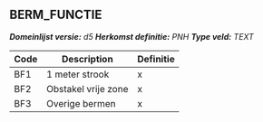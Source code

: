﻿## BERM_FUNCTIE

*__Domeinlijst versie:__ d5*
*__Herkomst definitie:__ PNH*
*__Type veld:__ TEXT*

|__Code__ |__Description__ |__Definitie__	|
|	---	|	---	|   ---	| 
| BF1 | 1 meter strook | x |
| BF2 | Obstakel vrije zone | x |
| BF3 | Overige bermen | x |
